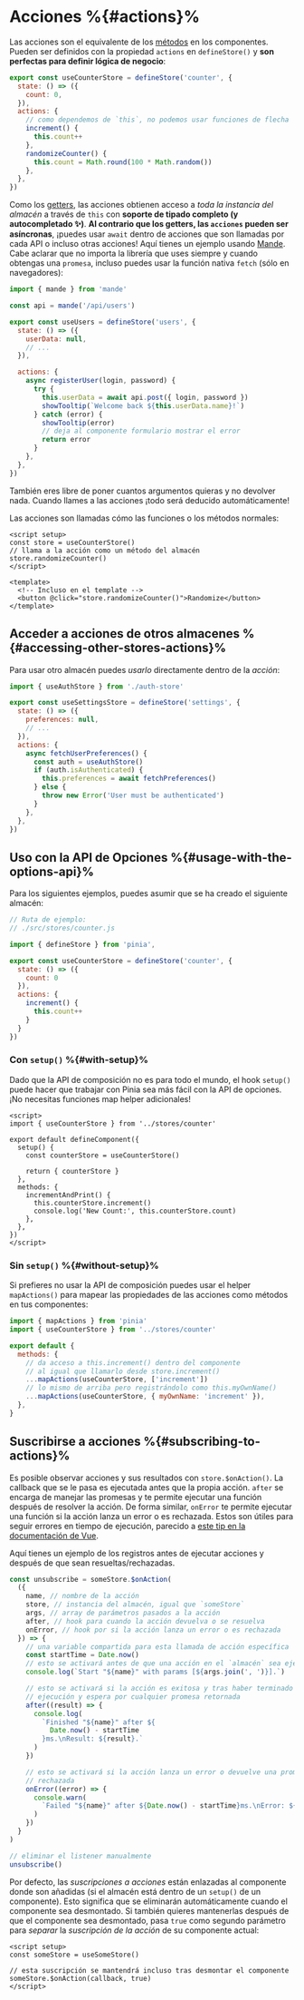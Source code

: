 # Acciones %{#actions}%

<VueSchoolLink
  href="https://vueschool.io/lessons/synchronous-and-asynchronous-actions-in-pinia"
  title="Learn all about actions in Pinia"
/>

Las acciones son el equivalente de los [métodos](https://v3.vuejs.org/guide/data-methods.html#methods) en los componentes. Pueden ser definidos con la propiedad `actions` en `defineStore()` y **son perfectas para definir lógica de negocio**:

```js
export const useCounterStore = defineStore('counter', {
  state: () => ({
    count: 0,
  }),
  actions: {
    // como dependemos de `this`, no podemos usar funciones de flecha
    increment() {
      this.count++
    },
    randomizeCounter() {
      this.count = Math.round(100 * Math.random())
    },
  },
})
```

Como los [getters](./getters.md), las acciones obtienen acceso a _toda la instancia del almacén_ a través de `this` con **soporte de tipado completo (y autocompletado ✨)**. **Al contrario que los getters, las `acciones` pueden ser asíncronas**, ¡puedes usar `await` dentro de acciones que son llamadas por cada API o incluso otras acciones! Aquí tienes un ejemplo usando [Mande](https://github.com/posva/mande). Cabe aclarar que no importa la librería que uses siempre y cuando obtengas una `promesa`, incluso puedes usar la función nativa `fetch` (sólo en navegadores):

```js
import { mande } from 'mande'

const api = mande('/api/users')

export const useUsers = defineStore('users', {
  state: () => ({
    userData: null,
    // ...
  }),

  actions: {
    async registerUser(login, password) {
      try {
        this.userData = await api.post({ login, password })
        showTooltip(`Welcome back ${this.userData.name}!`)
      } catch (error) {
        showTooltip(error)
        // deja al componente formulario mostrar el error
        return error
      }
    },
  },
})
```

También eres libre de poner cuantos argumentos quieras y no devolver nada. Cuando llames a las acciones ¡todo será deducido automáticamente!

Las acciones son llamadas cómo las funciones o los métodos normales:

```vue
<script setup>
const store = useCounterStore()
// llama a la acción como un método del almacén 
store.randomizeCounter()
</script>

<template>
  <!-- Incluso en el template -->
  <button @click="store.randomizeCounter()">Randomize</button>
</template>
```

## Acceder a acciones de otros almacenes %{#accessing-other-stores-actions}%

Para usar otro almacén puedes _usarlo_ directamente dentro de la _acción_:

```js
import { useAuthStore } from './auth-store'

export const useSettingsStore = defineStore('settings', {
  state: () => ({
    preferences: null,
    // ...
  }),
  actions: {
    async fetchUserPreferences() {
      const auth = useAuthStore()
      if (auth.isAuthenticated) {
        this.preferences = await fetchPreferences()
      } else {
        throw new Error('User must be authenticated')
      }
    },
  },
})
```

## Uso con la API de Opciones %{#usage-with-the-options-api}%

<VueSchoolLink
  href="https://vueschool.io/lessons/access-pinia-actions-in-the-options-api"
  title="Access Pinia Getters via the Options API"
/>

Para los siguientes ejemplos, puedes asumir que se ha creado el siguiente almacén:

```js
// Ruta de ejemplo:
// ./src/stores/counter.js

import { defineStore } from 'pinia',

export const useCounterStore = defineStore('counter', {
  state: () => ({
    count: 0
  }),
  actions: {
    increment() {
      this.count++
    }
  }
})
```

### Con `setup()` %{#with-setup}%

Dado que la API de composición no es para todo el mundo, el hook `setup()` puede hacer que trabajar con Pinia sea más fácil con la API de opciones. ¡No necesitas funciones map helper adicionales!

```vue
<script>
import { useCounterStore } from '../stores/counter'

export default defineComponent({
  setup() {
    const counterStore = useCounterStore()

    return { counterStore }
  },
  methods: {
    incrementAndPrint() {
      this.counterStore.increment()
      console.log('New Count:', this.counterStore.count)
    },
  },
})
</script>
```

### Sin `setup()` %{#without-setup}%

Si prefieres no usar la API de composición puedes usar el helper `mapActions()` para mapear las propiedades de las acciones como métodos en tus componentes:

```js
import { mapActions } from 'pinia'
import { useCounterStore } from '../stores/counter'

export default {
  methods: {
    // da acceso a this.increment() dentro del componente
    // al igual que llamarlo desde store.increment()
    ...mapActions(useCounterStore, ['increment'])
    // lo mismo de arriba pero registrándolo como this.myOwnName()
    ...mapActions(useCounterStore, { myOwnName: 'increment' }),
  },
}
```

## Suscribirse a acciones %{#subscribing-to-actions}%

Es posible observar acciones y sus resultados con `store.$onAction()`. La callback que se le pasa es ejecutada antes que la propia acción. `after` se encarga de manejar las promesas y te permite ejecutar una función después de resolver la acción. De forma similar, `onError` te permite ejecutar una función si la acción lanza un error o es rechazada. Estos son útiles para seguir errores en tiempo de ejecución, parecido a [este tip en la documentación de Vue](https://v3.vuejs.org/guide/tooling/deployment.html#tracking-runtime-errors).

Aquí tienes un ejemplo de los registros antes de ejecutar acciones y después de que sean resueltas/rechazadas.

```js
const unsubscribe = someStore.$onAction(
  ({
    name, // nombre de la acción
    store, // instancia del almacén, igual que `someStore`
    args, // array de parámetros pasados a la acción
    after, // hook para cuando la acción devuelva o se resuelva
    onError, // hook por si la acción lanza un error o es rechazada
  }) => {
    // una variable compartida para esta llamada de acción específica
    const startTime = Date.now()
    // esto se activará antes de que una acción en el `almacén` sea ejecutada
    console.log(`Start "${name}" with params [${args.join(', ')}].`)

    // esto se activará si la acción es exitosa y tras haber terminado su 
    // ejecución y espera por cualquier promesa retornada
    after((result) => {
      console.log(
        `Finished "${name}" after ${
          Date.now() - startTime
        }ms.\nResult: ${result}.`
      )
    })

    // esto se activará si la acción lanza un error o devuelve una promesa 
    // rechazada
    onError((error) => {
      console.warn(
        `Failed "${name}" after ${Date.now() - startTime}ms.\nError: ${error}.`
      )
    })
  }
)

// eliminar el listener manualmente
unsubscribe()
```

Por defecto, las _suscripciones a acciones_ están enlazadas al componente donde son añadidas (si el almacén está dentro de un `setup()` de un componente). Esto significa que se eliminarán automáticamente cuando el componente sea desmontado. Si también quieres mantenerlas después de que el componente sea desmontado, pasa `true` como segundo parámetro para _separar_ la _suscripción de la acción_ de su componente actual:

```vue
<script setup>
const someStore = useSomeStore()

// esta suscripción se mantendrá incluso tras desmontar el componente
someStore.$onAction(callback, true)
</script>
```
